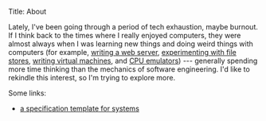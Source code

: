 Title: About

Lately, I've been going through a period of tech exhaustion, maybe
burnout. If I think back to the times where I really enjoyed
computers, they were almost always when I was learning new things and
doing weird things with computers (for example, [writing a web
server](https://git.kyleisom.net/server/srvwd/), [experimenting with
file stores](https://github.com/kisom/cl-nebula), [writing virtual
machines](https://git.kyleisom.net/explore/kram), and [CPU
emulators](https://git.kyleisom.net/explore/k6502)) --- generally
spending more time thinking than the mechanics of software
engineering. I'd like to rekindle this interest, so I'm trying to
explore more.

Some links:

+ [a specification template for systems](/pages/specification-template.html)
